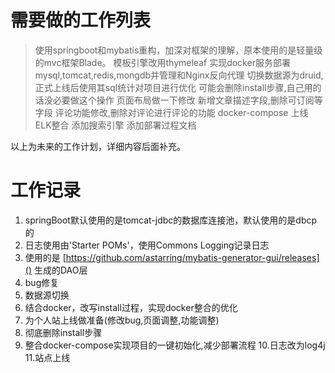 # 需要做的工作列表

> 使用springboot和mybatis重构，加深对框架的理解，原本使用的是轻量级的mvc框架Blade。
> 模板引擎改用thymeleaf
> 实现docker服务部署mysql,tomcat,redis,mongdb并管理和Nginx反向代理
> 切换数据源为druid,正式上线后使用其sql统计对项目进行优化
> 可能会删除install步骤,自己用的话没必要做这个操作
> 页面布局做一下修改
> 新增文章描述字段,删除可订阅等字段
> 评论功能修改,删除对评论进行评论的功能
> docker-compose
> 上线
> ELK整合
> 添加搜索引擎
> 添加部署过程文档

以上为未来的工作计划，详细内容后面补充。


# 工作记录

1. springBoot默认使用的是tomcat-jdbc的数据库连接池，默认使用的是dbcp的
2. 日志使用由'Starter POMs'，使用Commons Logging记录日志
3. 使用的是 [https://github.com/astarring/mybatis-generator-gui/releases]() 生成的DAO层
4. bug修复
5. 数据源切换
6. 结合docker，改写install过程，实现docker整合的优化
7. 为个人站上线做准备(修改bug,页面调整,功能调整)
8. 彻底删除install步骤
9. 整合docker-compose实现项目的一键初始化,减少部署流程
10.日志改为log4j
11.站点上线
